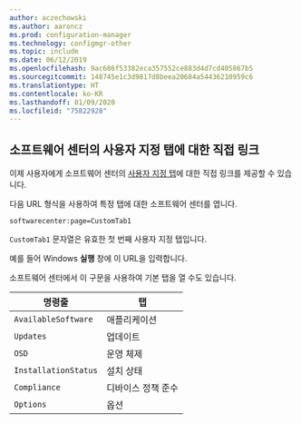 ```yaml
---
author: aczechowski
ms.author: aaroncz
ms.prod: configuration-manager
ms.technology: configmgr-other
ms.topic: include
ms.date: 06/12/2019
ms.openlocfilehash: 9ac686f53382eca357552ce883d4d7cd405867b5
ms.sourcegitcommit: 148745e1c3d9817d8beea20684a54436210959c6
ms.translationtype: HT
ms.contentlocale: ko-KR
ms.lasthandoff: 01/09/2020
ms.locfileid: "75822928"
---
```

## <a name="bkmk_swctr"></a> 소프트웨어 센터의 사용자 지정 탭에 대한 직접 링크

<!--4655176-->

이제 사용자에게 소프트웨어 센터의 [사용자 지정 탭](/sccm/core/clients/deploy/about-client-settings#software-center-tab-visibility)에 대한 직접 링크를 제공할 수 있습니다.

다음 URL 형식을 사용하여 특정 탭에 대한 소프트웨어 센터를 엽니다.

`softwarecenter:page=CustomTab1`

`CustomTab1` 문자열은 유효한 첫 번째 사용자 지정 탭입니다.

예를 들어 Windows **실행** 창에 이 URL을 입력합니다.

소프트웨어 센터에서 이 구문을 사용하여 기본 탭을 열 수도 있습니다.

|명령줄  |탭  |
|---------|---------|
|`AvailableSoftware`|애플리케이션|
|`Updates`|업데이트|
|`OSD`|운영 체제|
|`InstallationStatus`|설치 상태|
|`Compliance`|디바이스 정책 준수|
|`Options`|옵션|

